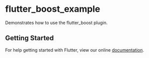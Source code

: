 # flutter_boost_example

Demonstrates how to use the flutter_boost plugin.

## Getting Started

For help getting started with Flutter, view our online
[documentation](https://flutter.io/).
